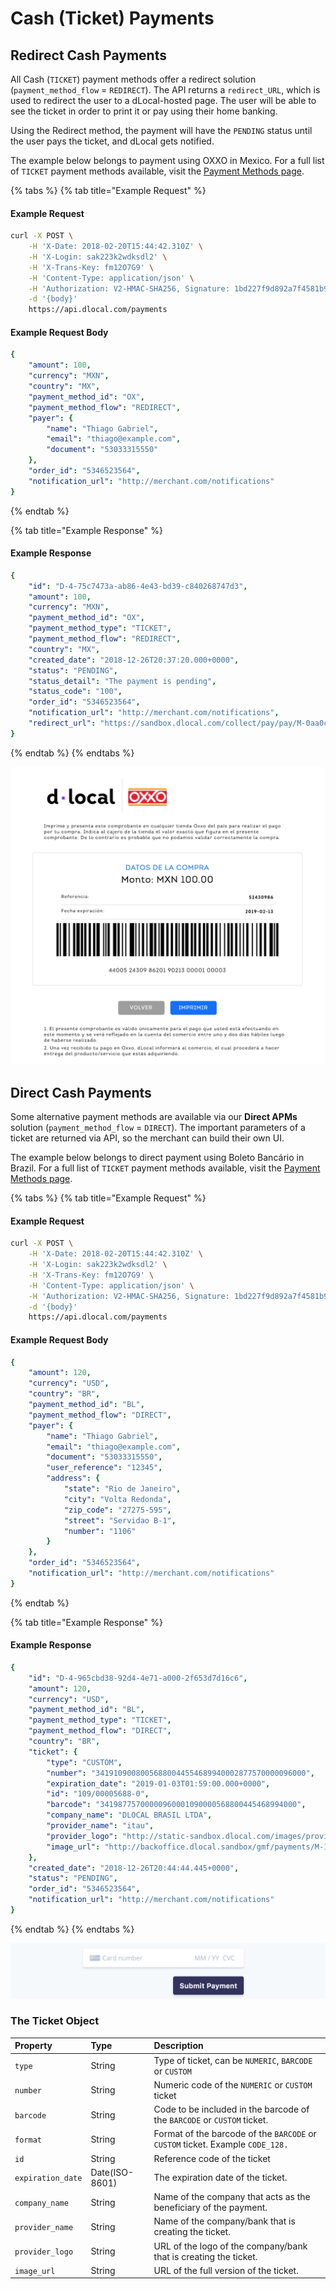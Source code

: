 # Cash \(Ticket\) Payments

## Redirect Cash Payments

All Cash \(`TICKET`\) payment methods offer a redirect solution \(`payment_method_flow` = `REDIRECT`\). The API returns a `redirect_URL`, which is used to redirect the user to a dLocal-hosted page. The user will be able to see the ticket in order to print it or pay using their home banking.

Using the Redirect method, the payment will have the `PENDING` status until the user pays the ticket, and dLocal gets notified.

The example below belongs to payment using OXXO in Mexico. For a full list of `TICKET` payment methods available, visit the [Payment Methods page](../payment-methods/).

{% tabs %}
{% tab title="Example Request" %}
#### Example Request <a id="example-request-3"></a>

```bash
curl -X POST \
    -H 'X-Date: 2018-02-20T15:44:42.310Z' \
    -H 'X-Login: sak223k2wdksdl2' \
    -H 'X-Trans-Key: fm12O7G9' \
    -H 'Content-Type: application/json' \
    -H 'Authorization: V2-HMAC-SHA256, Signature: 1bd227f9d892a7f4581b998c21e353b1686a6bdad5940e7bb6aa596c96e0a6ec' \
    -d '{body}'
    https://api.dlocal.com/payments
```

#### Example Request Body <a id="example-request-body"></a>

```yaml
{
    "amount": 100,
    "currency": "MXN",
    "country": "MX",
    "payment_method_id": "OX",
    "payment_method_flow": "REDIRECT",
    "payer": {
        "name": "Thiago Gabriel",
        "email": "thiago@example.com",
        "document": "53033315550"
    },
    "order_id": "5346523564",
    "notification_url": "http://merchant.com/notifications"
}
```
{% endtab %}

{% tab title="Example Response" %}
#### Example Response

```yaml
{
    "id": "D-4-75c7473a-ab86-4e43-bd39-c840268747d3",
    "amount": 100,
    "currency": "MXN",
    "payment_method_id": "OX",
    "payment_method_type": "TICKET",
    "payment_method_flow": "REDIRECT",
    "country": "MX",
    "created_date": "2018-12-26T20:37:20.000+0000",
    "status": "PENDING",
    "status_detail": "The payment is pending",
    "status_code": "100",
    "order_id": "5346523564",
    "notification_url": "http://merchant.com/notifications",
    "redirect_url": "https://sandbox.dlocal.com/collect/pay/pay/M-0aa0cc00-094e-11e9-9f92-dbdad3ad0963?xtid=CATH-ST-1545856640-602791137"
}
```
{% endtab %}
{% endtabs %}

![Example of redirect page of a OXXO ticket ](../../../.gitbook/assets/image%20%2812%29.png)

## Direct Cash Payments

Some alternative payment methods are available via our **Direct APMs** solution \(`payment_method_flow` = `DIRECT`\). The important parameters of a ticket are returned via API, so the merchant can build their own UI.

The example below belongs to direct payment using Boleto Bancário in Brazil. For a full list of `TICKET` payment methods available, visit the [Payment Methods page](../payment-methods/).

{% tabs %}
{% tab title="Example Request" %}
#### Example Request <a id="example-request-3"></a>

```bash
curl -X POST \
    -H 'X-Date: 2018-02-20T15:44:42.310Z' \
    -H 'X-Login: sak223k2wdksdl2' \
    -H 'X-Trans-Key: fm12O7G9' \
    -H 'Content-Type: application/json' \
    -H 'Authorization: V2-HMAC-SHA256, Signature: 1bd227f9d892a7f4581b998c21e353b1686a6bdad5940e7bb6aa596c96e0a6ec' \
    -d '{body}'
    https://api.dlocal.com/payments
```

#### Example Request Body <a id="example-request-body"></a>

```yaml
{
    "amount": 120,
    "currency": "USD",
    "country": "BR",
    "payment_method_id": "BL",
    "payment_method_flow": "DIRECT",
    "payer": {
        "name": "Thiago Gabriel",
        "email": "thiago@example.com",
        "document": "53033315550",
        "user_reference": "12345",
        "address": {
            "state": "Rio de Janeiro",
            "city": "Volta Redonda",
            "zip_code": "27275-595",
            "street": "Servidao B-1",
            "number": "1106"
        }
    },
    "order_id": "5346523564",
    "notification_url": "http://merchant.com/notifications"
}
```
{% endtab %}

{% tab title="Example Response" %}
#### Example Response

```yaml
{
    "id": "D-4-965cbd38-92d4-4e71-a000-2f653d7d16c6",
    "amount": 120,
    "currency": "USD",
    "payment_method_id": "BL",
    "payment_method_type": "TICKET",
    "payment_method_flow": "DIRECT",
    "country": "BR",
    "ticket": {
        "type": "CUSTOM",
        "number": "34191090080056880044554689940002877570000096000",
        "expiration_date": "2019-01-03T01:59:00.000+0000",
        "id": "109/00005688-0",
        "barcode": "34198775700000960001090000568800445468994000",
        "company_name": "DLOCAL BRASIL LTDA",
        "provider_name": "itau",
        "provider_logo": "http://static-sandbox.dlocal.com/images/providers/itau.png",
        "image_url": "http://backoffice.dlocal.sandbox/gmf/payments/M-146aa2f0-094f-11e9-9f92-dbdad3ad0963"
    },
    "created_date": "2018-12-26T20:44:44.445+0000",
    "status": "PENDING",
    "order_id": "5346523564",
    "notification_url": "http://merchant.com/notifications"
}
```
{% endtab %}
{% endtabs %}

![Example mobile UI built with the information in the example above](../../../.gitbook/assets/image%20%288%29.png)

### The Ticket Object

| **Property** | **Type** | **Description** |
| :--- | :--- | :--- |
| `type` | String | Type of ticket, can be `NUMERIC`, `BARCODE` or `CUSTOM` |
| `number` | String | Numeric code of the `NUMERIC` or `CUSTOM` ticket |
| `barcode` | String | Code to be included in the barcode of the `BARCODE` or `CUSTOM` ticket. |
| `format` | String | Format of the barcode of the `BARCODE` or `CUSTOM` ticket. Example `CODE_128.` |
| `id` | String | Reference code of the ticket |
| `expiration_date` | Date\(ISO-8601\) | The expiration date of the ticket. |
| `company_name` | String | Name of the company that acts as the beneficiary of the payment.  |
| `provider_name` | String | Name of the company/bank that is creating the ticket. |
| `provider_logo` | String | URL of the logo of the company/bank that is creating the ticket. |
| `image_url` | String | URL of the full version of the ticket.  |

